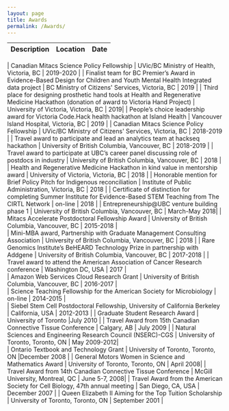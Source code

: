 ```yaml
---
layout: page
title: Awards
permalink: /Awards/
---
```



| **Description**   |      **Location**      |  **Date** |
|:----------|:-------------:|------:|

| Canadian Mitacs Science Policy Fellowship | UVic/BC Ministry of Health, Victoria, BC | 2019-2020  |
| Finalist team for BC Premier’s Award in Evidence-Based Design for Children and Youth Mental Health Integrated data project |  BC Ministry of Citizens' Services, Victoria, BC | 2019 |
| Third place for designing prosthetic hand tools at Health and Regenerative Medicine Hackathon (donation of award to Victoria Hand Project) | University of Victoria, Victoria, BC | 2019|
| People’s choice leadership award for Victoria Code.Hack health hackathon at Island Health | Vancouver Island Hospital, Victoria, BC   |  2019 |
| Canadian Mitacs Science Policy Fellowship | UVic/BC Ministry of Citizens' Services, Victoria, BC | 2018-2019  |
| Travel award to participate and lead an analytics team at hackseq hackathon | University of British Columbia, Vancouver, BC | 2018-2019 |
| Travel award to participate at UBC’s career panel discussing role of postdocs in industry | University of British Columbia, Vancouver, BC | 2018 |
| Health and Regenerative Medicine Hackathon in kind value in mentorship award | University of Victoria, Victoria, BC | 2018 |
| Honorable mention for Brief Policy Pitch for Indigenous reconciliation | Institute of Public Administration, Victoria, BC | 2018 |
|  Certificate of distinction for completing Summer Institute for Evidence-Based STEM Teaching from The CIRTL Network | on-line |  2018   |
|  Entrepreneurship@UBC venture building phase 1 | University of British Columbia, Vancouver, BC | March-May 2018|
|  Mitacs Accelerate Postdoctoral Fellowship Award | University of British Columbia, Vancouver, BC | 2015-2018  |  
| Mini-MBA award, Partnership with Graduate Management Consulting Association | University of British Columbia, Vancouver, BC | 2018 |
|  Rare Genomics Institute’s BeHEARD Technology Prize in partnership with Addgene | University of British Columbia, Vancouver, BC | 2017-2018 |
| Travel award to attend the American Association of Cancer Research conference | Washington DC, USA | 2017 |   
|  Amazon Web Services Cloud Research Grant | University of British Columbia, Vancouver, BC | 2016-2017 |  
|  Science Teaching Fellowship for the American Society for Microbiology |  on-line  |  2014-2015 |   
|  Siebel Stem Cell Postdoctoral Fellowship, University of California Berkeley | California, USA | 2012-2013  |
|  Graduate Student Research Award | University of Toronto |July 2010 |
|  Travel Award from 15th Canadian Connective Tissue Conference | Calgary, AB | July 2009  |
|  Natural Sciences and Engineering Research Council (NSERC)-CGS | University of Toronto, Toronto, ON | May 2009-2012|   
|  Ontario Textbook and Technology Grant | University of Toronto, Toronto, ON |December 2008 |
|  General Motors Women in Science and Mathematics Award | University of Toronto, Toronto, ON | April 2008|
|  Travel Award from 14th Canadian Connective Tissue Conference | McGill University, Montreal, QC | June 5-7, 2008|
|  Travel Award from the American Society for Cell Biology, 47th annual meeting | San Diego, CA, USA | December 2007 |
|  Queen Elizabeth II Aiming for the Top Tuition Scholarship | University of Toronto, Toronto, ON | September 2001 |